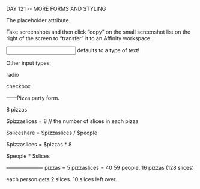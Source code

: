 DAY 121 -- MORE FORMS AND STYLING


The placeholder attribute.

Take screenshots and then click “copy” on the small screenshot list on the right of the screen to “transfer” it to an Affinity workspace.

<input> defaults to a type of text!

Other input types:

radio

checkbox

——Pizza party form.


8 pizzas

$pizzaslices = 8   // the number of slices in each pizza

$sliceshare = $pizzaslices / $people

$pizzaslices = $pizzas * 8


$people * $slices

———————
pizzas = 5
pizzaslices = 40
59 people, 16 pizzas (128 slices)

each person gets 2 slices.  10 slices left over.